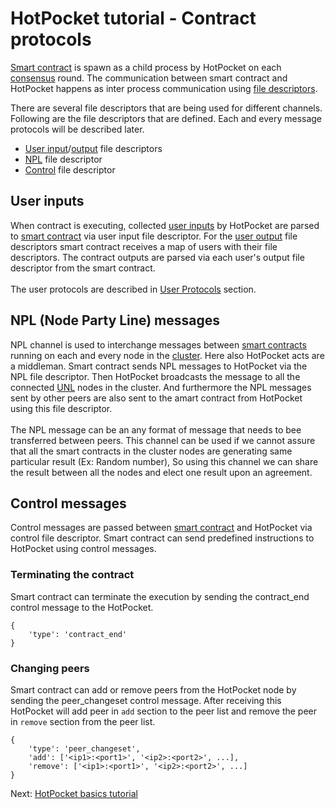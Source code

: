 # HotPocket tutorial - Contract protocols
[Smart contract](concepts.md#smart-contract) is spawn as a child process by HotPocket on each [consensus](concepts.md#consensus) round. The communication between smart contract and HotPocket happens as inter process communication using [file descriptors](https://en.wikipedia.org/wiki/File_descriptor).

There are several file descriptors that are being used for different channels. Following are the file descriptors that are defined. Each and every message protocols will be described later.
- [User input](concepts.md#user-inputs)/[output](concepts.md#user-outputs) file descriptors
- [NPL](#npl-node-party-line-messages) file descriptor
- [Control](#control-messages) file descriptor

## User inputs
When contract is executing, collected [user inputs](concepts.md#user-inputs) by HotPocket are parsed to [smart contract](concepts.md#smart-contract) via user input file descriptor. For the [user output](concepts.md#user-outputs) file descriptors smart contract receives a map of users with their file descriptors. The contract outputs are parsed via each user's output file descriptor from the smart contract.<br><br> The user protocols are described in [User Protocols](tutorial-user-protocols.md) section.

## NPL (Node Party Line) messages
NPL channel is used to interchange messages between [smart contracts](concepts.md#smart-contract) running on each and every node in the [cluster](concepts.md#hotpocket-cluster). Here also HotPocket acts are a middleman. Smart contract sends NPL messages to HotPocket via the NPL file descriptor. Then HotPocket broadcasts the message to all the connected [UNL](concepts.md#unl---unique-node-list) nodes in the cluster. And furthermore the NPL messages sent by other peers are also sent to the amart contract from HotPocket using this file descriptor.<br><br> The NPL message can be an any format of message that needs to bee transferred between peers. This channel can be used if we cannot assure that all the smart contracts in the cluster nodes are generating same particular result (Ex: Random number), So using this channel we can share the result between all the nodes and elect one result upon an agreement.

## Control messages
Control messages are passed between [smart contract](concepts.md#smart-contract) and HotPocket via control file descriptor. Smart contract can send predefined instructions to HotPocket using control messages.

### Terminating the contract
Smart contract can terminate the execution by sending the contract_end control message to the HotPocket.

    {
        'type': 'contract_end'
    }


### Changing peers
Smart contract can add or remove peers from the HotPocket node by sending the peer_changeset control message. After receiving this HotPocket will add peer in `add` section to the peer list and remove the peer in `remove` section from the peer list.

    {
        'type': 'peer_changeset',
        'add': ['<ip1>:<port1>', '<ip2>:<port2>', ...],
        'remove': ['<ip1>:<port1>', '<ip2>:<port2>', ...]
    }

Next: [HotPocket basics tutorial](tutorial-basics.md)